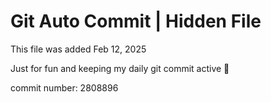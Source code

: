 # Git Auto Commit | Hidden File

This file was added Feb 12, 2025

Just for fun and keeping my daily git commit active 🤪

commit number: 2808896
